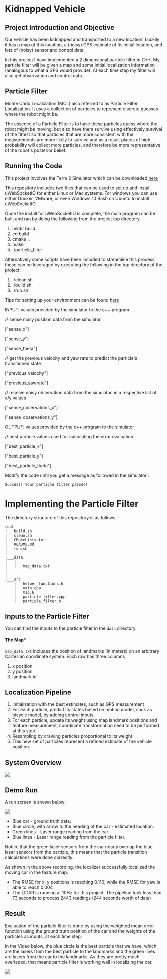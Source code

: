 # Kidnapped Vehicle

## Project Introduction and Objective
Our vehicle has been kidnapped and transported to a new location! Luckily it has a map of this location, a (noisy) GPS estimate of its initial location, and lots of (noisy) sensor and control data.

In this project I have implemented a 2 dimensional particle filter in C++. My particle filter will be given a map and some initial localization information (analogous to what a GPS would provide). At each time step my filter will also get observation and control data.

## Particle Filter

Monte Carlo Localization (MCL) also referred to as Particle Filter Localization. It uses a collection of particles to represent discrete guesses where the robot might be.

The essence of a Particle Filter is to have these particles guess where the robot might be moving, but also have them survive using effectively survival of the fittest so that particles that are more consistent with the measurements are more likely to survive and as a result places of high probability will collect more particles, and therefore be more representative of the robot's posterior belief.

## Running the Code
This project involves the Term 2 Simulator which can be downloaded [here](https://github.com/udacity/self-driving-car-sim/releases)

This repository includes two files that can be used to set up and install uWebSocketIO for either Linux or Mac systems. For windows you can use either Docker, VMware, or even Windows 10 Bash on Ubuntu to install uWebSocketIO.

Once the install for uWebSocketIO is complete, the main program can be built and ran by doing the following from the project top directory.

1. mkdir build
2. cd build
3. cmake ..
4. make
5. ./particle_filter

Alternatively some scripts have been included to streamline this process, these can be leveraged by executing the following in the top directory of the project:

1. ./clean.sh
2. ./build.sh
3. ./run.sh

Tips for setting up your environment can be found [here](https://classroom.udacity.com/nanodegrees/nd013/parts/40f38239-66b6-46ec-ae68-03afd8a601c8/modules/0949fca6-b379-42af-a919-ee50aa304e6a/lessons/f758c44c-5e40-4e01-93b5-1a82aa4e044f/concepts/23d376c7-0195-4276-bdf0-e02f1f3c665d)

INPUT: values provided by the simulator to the c++ program

// sense noisy position data from the simulator

["sense_x"]

["sense_y"]

["sense_theta"]

// get the previous velocity and yaw rate to predict the particle's transitioned state

["previous_velocity"]

["previous_yawrate"]

// receive noisy observation data from the simulator, in a respective list of x/y values

["sense_observations_x"]

["sense_observations_y"]


OUTPUT: values provided by the c++ program to the simulator

// best particle values used for calculating the error evaluation

["best_particle_x"]

["best_particle_y"]

["best_particle_theta"]

Modify the code until you get a message as followed in the simulator :
```
Success! Your particle filter passed!
```

# Implementing the Particle Filter
The directory structure of this repository is as follows:

```
root
|   build.sh
|   clean.sh
|   CMakeLists.txt
|   README.md
|   run.sh
|
|___data
|   |   
|   |   map_data.txt
|   
|   
|___src
    |   helper_functions.h
    |   main.cpp
    |   map.h
    |   particle_filter.cpp
    |   particle_filter.h
```


## Inputs to the Particle Filter
You can find the inputs to the particle filter in the `data` directory.

#### The Map*
`map_data.txt` includes the position of landmarks (in meters) on an arbitrary Cartesian coordinate system. Each row has three columns
1. x position
2. y position
3. landmark id

## Localization Pipeline

1. Initialization with the best estimates, such as GPS measurement
2. For each particle, predict its states based on motion model, suck as bicycle model, by adding control inputs.
3. For each particle, update its weight using map landmark positions and feature measurement, coordinate transformation need to be performed at this step.
4. Resampling by drawing particles proportional to its weight.
5. This new set of particles represent a refined estimate of the vehicle position.

## System Overview

<img src="result/system_overview.png">

## Demo Run

A run screen is snown below:

<img src="result/initial.gif">

* Blue car - ground truth data.
* Blue circle, with arrow to the heading of the car - estimated location.
* Green lines - Laser range reading from the car.
* Blue lines - Laser range reading from the particle filter.

Notice that the green laser sensors from the car nearly overlap the blue laser sensors from the particle, this means that the particle transition calculations were done correctly.

As shown in the above recording, the localizer successfully localized the moving car in the feature map.

* The RMSE for x, y positions is reaching 0.116; while the RMSE for yaw is able to reach 0.004
* The LIDAR is running at 10Hz for this project. The pipeline took less than 73 seconds to process 2443 readings (244 seconds worth of data)

## Result

Evaluation of the particle filter is done by using the weighted mean error function using the ground truth position of the car and the weights of the particles as inputs, at each time step.

In the Video below, the blue circle is the best particle that we have, which are the lasers from the best particle to the landmarks and the green lines are lasers from the car to the landmarks. As they are pretty much overlaped, that means particle filter is working well in localizing the car.

<img src="result/final.gif">